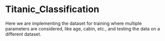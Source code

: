 # Titanic_Classification

Here we are implementing the dataset for training where multiple parameters are considered, like age, cabin, etc., and testing the data on a different dataset.
